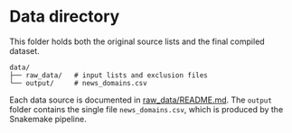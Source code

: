 # Data directory

This folder holds both the original source lists and the final compiled dataset.

```
data/
├── raw_data/   # input lists and exclusion files
└── output/     # news_domains.csv
```

Each data source is documented in [raw_data/README.md](raw_data/README.md). The `output` folder contains the single file `news_domains.csv`, which is produced by the Snakemake pipeline.

